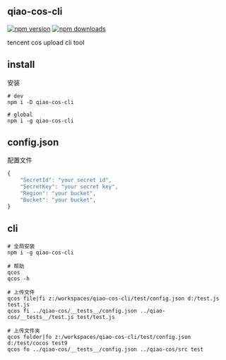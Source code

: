 ## qiao-cos-cli

[![npm version](https://img.shields.io/npm/v/qiao-cos-cli.svg?style=flat-square)](https://www.npmjs.org/package/qiao-cos-cli)
[![npm downloads](https://img.shields.io/npm/dm/qiao-cos-cli.svg?style=flat-square)](https://npm-stat.com/charts.html?package=qiao-cos-cli)

tencent cos upload cli tool

## install

安装

```shell
# dev
npm i -D qiao-cos-cli

# global
npm i -g qiao-cos-cli
```

## config.json

配置文件

```javascript
{
    "SecretId": "your secret id",
    "SecretKey": "your secret key",
    "Region": "your bucket",
    "Bucket": "your bucket",
}
```

## cli

```shell
# 全局安装
npm i -g qiao-cos-cli

# 帮助
qcos
qcos -h

# 上传文件
qcos file|fi z:/workspaces/qiao-cos-cli/test/config.json d:/test.js test.js
qcos fi ../qiao-cos/__tests__/config.json ../qiao-cos/__tests__/test.js test/test.js

# 上传文件夹
qcos folder|fo z:/workspaces/qiao-cos-cli/test/config.json d:/test/cocos test9
qcos fo ../qiao-cos/__tests__/config.json ../qiao-cos/src test
```
